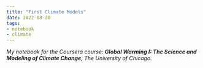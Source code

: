 ```yaml
---
title: "First Climate Models"
date: 2022-08-30
tags:
- notebook
- climate
---
```

*My notebook for the Coursera course: **Global Warming I: The Science and Modeling of Climate Change**, The University of Chicago.*



